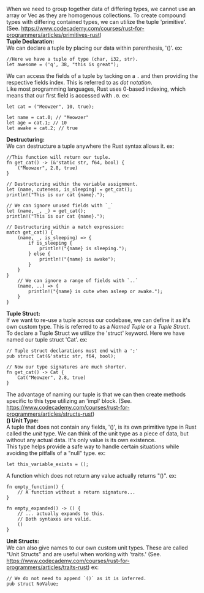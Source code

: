When we need to group together data of differing types, we cannot use an array or Vec as they are homogenous collections. To create compound types with differing contained types, we can utilize the tuple 'primitive'. (See. https://www.codecademy.com/courses/rust-for-programmers/articles/primitives-rust)
\
**Tuple Declaration:**
\
We can declare a tuple by placing our data within parenthesis, '()'.
	ex:

	//Here we have a tuple of type (char, i32, str).
	let awesome = ('q', 38, "this is great");

We can access the fields of a tuple by tacking on a `.` and then providing the respective fields index. This is referred to as _dot notation_.
\
Like most programming languages, Rust uses 0-based indexing, which means that our first field is accessed with `.0`.
	ex:

	let cat = ("Meowzer", 10, true);

	let name = cat.0; // "Meowzer"
	let age = cat.1; // 10
	let awake = cat.2; // true

**Destructuring:**
\
We can destructure a tuple anywhere the Rust syntax allows it.
	ex:

	//This function will return our tuple.
	fn get_cat() -> (&'static str, f64, bool) {
		("Meowzer", 2.8, true)
	}

	// Destructuring within the variable assignment.
	let (name, cuteness, is_sleeping) = get_cat();
	println!("This is our cat {name}.");

	// We can ignore unused fields with `_`
	let (name, _, _) = get_cat();
	println!("This is our cat {name}.");

	// Destructuring within a match expression:
	match get_cat() {
		(name, _, is_sleeping) => {
			if is_sleeping {
				println!("{name} is sleeping.");
			} else {
				println!("{name} is awake");
			}
		}
	}
		// We can ignore a range of fields with `..`
		(name, ..) => {
			println!("{name} is cute when asleep or awake.");
		}
	}

**Tuple Struct:**
\
If we want to re-use a tuple across our codebase, we can define it as it's own custom type. This is referred to as a _Named Tuple_ or a  _Tuple Struct_.
\
To declare a Tuple Struct we utilize the 'struct' keyword. Here we have named our tuple struct 'Cat'.
	ex:

	// Tuple struct declarations must end with a ';'
	pub struct Cat(&'static str, f64, bool);

	// Now our type signatures are much shorter.
	fn get_cat() -> Cat {
		Cat("Meowzer", 2.8, true)
	}

The advantage of naming our tuple is that we can then create methods specific to this type utilizing an 'impl' block. (See. https://www.codecademy.com/courses/rust-for-programmers/articles/structs-rust)
\
**() Unit Type:**
\
A tuple that does not contain any fields, '()', is its own primitive type in Rust called the _unit_ type. We can think of the unit type as a piece of data, but without any actual data. It's only value is its own existence.
\
This type helps provide a safe way to handle certain situations while avoiding the pitfalls of a "null" type.
	ex:

	let this_variable_exists = ();

A function which does not return any value actually returns "()".
	ex:

	fn empty_function() {
		// A function without a return signature...
	}

	fn empty_expanded() -> () {
		// ... actually expands to this.
		// Both syntaxes are valid.
		()
	}

**Unit Structs:**
\
We can also give names to our own custom unit types. These are called "Unit Structs" and are useful when working with 'traits.' (See. https://www.codecademy.com/courses/rust-for-programmers/articles/traits-rust)
	ex:

	// We do not need to append `()` as it is inferred.
	pub struct NoValue;
